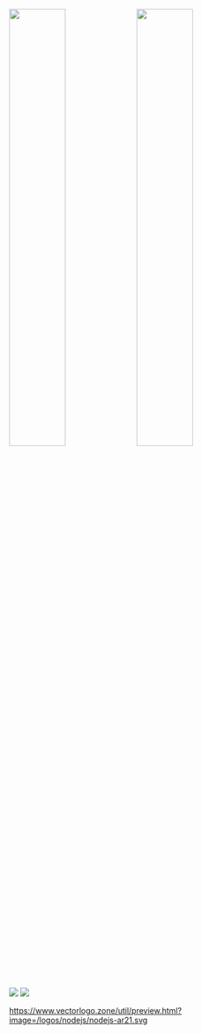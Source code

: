 <p>
<img width="45%" src="/../../../../ensnared/github-stats/blob/master/generated/overview.svg" class="gh-dark-mode-only">
<img width="45%" src="/../../../../ensnared/github-stats/blob/master/generated/overview.svg" class="gh-light-mode-only">
</p>


![](/../../../../ensnared/github-stats/blob/master/generated/languages.svg#gh-dark-mode-only)
![](/../../../../ensnared/github-stats/blob/master/generated/languages.svg#gh-light-mode-only)

</td>
</tr>
</table>

https://www.vectorlogo.zone/util/preview.html?image=/logos/nodejs/nodejs-ar21.svg
